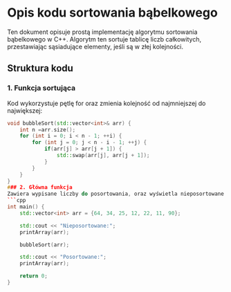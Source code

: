# Opis kodu sortowania bąbelkowego

Ten dokument opisuje prostą implementację algorytmu sortowania bąbelkowego w C++. Algorytm ten sortuje tablicę liczb całkowitych, przestawiając sąsiadujące elementy, jeśli są w złej kolejności.

## Struktura kodu

### 1. Funkcja sortująca
Kod wykorzystuje pętlę for oraz zmienia kolejność od najmniejszej do największej:
```cpp
void bubbleSort(std::vector<int>& arr) {
	int n =arr.size();
	for (int i = 0; i < n - 1; ++i) {
		for (int j = 0; j < n - i - 1; ++j) {
			if(arr[j] > arr[j + 1]) {
				std::swap(arr[j], arr[j + 1]);
			}
		}
	}
}
### 2. Główna funkcja
Zawiera wypisane liczby do posortowania, oraz wyświetla nieposortowane a później posortowane liczby:
```cpp
int main() {
	std::vector<int> arr = {64, 34, 25, 12, 22, 11, 90};

	std::cout << "Nieposortowane:";
	printArray(arr);

	bubbleSort(arr);

	std::cout << "Posortowane:";
	printArray(arr);

	return 0;
}
